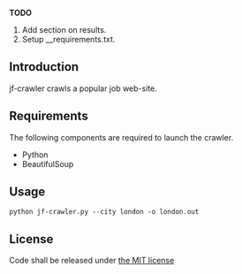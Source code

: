 **TODO** 
  1. Add section on results. 
  2. Setup __requirements.txt.

## Introduction

jf-crawler crawls a popular job web-site. 

## Requirements

The following components are required to launch the crawler.
 * Python
 * BeautifulSoup

## Usage

```
python jf-crawler.py --city london -o london.out
```

## License

Code shall be released under [the MIT license](https://github.com/shashwatx/jf-crawler/blob/master/LICENSE)

